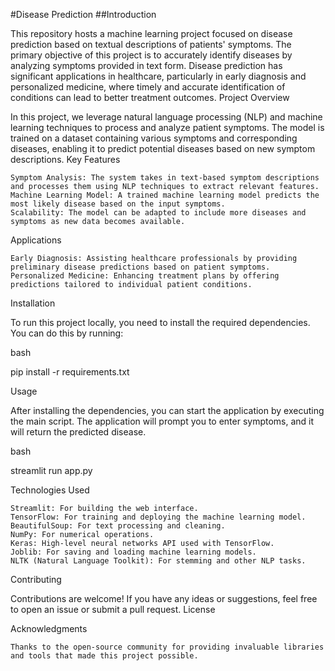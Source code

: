 #Disease Prediction
##Introduction

This repository hosts a machine learning project focused on disease prediction based on textual descriptions of patients' symptoms. The primary objective of this project is to accurately identify diseases by analyzing symptoms provided in text form. Disease prediction has significant applications in healthcare, particularly in early diagnosis and personalized medicine, where timely and accurate identification of conditions can lead to better treatment outcomes.
Project Overview

In this project, we leverage natural language processing (NLP) and machine learning techniques to process and analyze patient symptoms. The model is trained on a dataset containing various symptoms and corresponding diseases, enabling it to predict potential diseases based on new symptom descriptions.
Key Features

    Symptom Analysis: The system takes in text-based symptom descriptions and processes them using NLP techniques to extract relevant features.
    Machine Learning Model: A trained machine learning model predicts the most likely disease based on the input symptoms.
    Scalability: The model can be adapted to include more diseases and symptoms as new data becomes available.

Applications

    Early Diagnosis: Assisting healthcare professionals by providing preliminary disease predictions based on patient symptoms.
    Personalized Medicine: Enhancing treatment plans by offering predictions tailored to individual patient conditions.

Installation

To run this project locally, you need to install the required dependencies. You can do this by running:

bash

pip install -r requirements.txt

Usage

After installing the dependencies, you can start the application by executing the main script. The application will prompt you to enter symptoms, and it will return the predicted disease.

bash

streamlit run app.py

Technologies Used

    Streamlit: For building the web interface.
    TensorFlow: For training and deploying the machine learning model.
    BeautifulSoup: For text processing and cleaning.
    NumPy: For numerical operations.
    Keras: High-level neural networks API used with TensorFlow.
    Joblib: For saving and loading machine learning models.
    NLTK (Natural Language Toolkit): For stemming and other NLP tasks.

Contributing

Contributions are welcome! If you have any ideas or suggestions, feel free to open an issue or submit a pull request.
License


Acknowledgments

    Thanks to the open-source community for providing invaluable libraries and tools that made this project possible.
